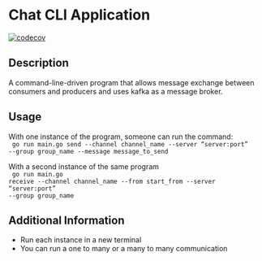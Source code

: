# Chat CLI Application

[![codecov](https://codecov.io/gh/Lubwama-Emmanuel/Kafka-and-CLIs/branch/intial-setup/graph/badge.svg?token=VD1KMP2GG9)](https://codecov.io/gh/Lubwama-Emmanuel/Kafka-and-CLIs)

## Description
A command-line-driven program that allows message exchange between consumers and producers and uses kafka as a message broker. 

## Usage
With one instance of the program, someone can run the command:<br>
<code>
    go run main.go send --channel channel_name --server “server:port” --group group_name --message message_to_send
</code>

With a second instance of the same program <br>
<code>
    go run main.go receive --channel channel_name --from start_from --server “server:port” --group group_name 
</code>

## Additional Information
<ul>
<li>Run each instance in a new terminal</li>
<li>You can run a one to many or a many to many communication</li>
</ul>
